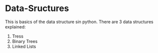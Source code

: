 # Data-Sructures
This is basics of the data structure sin python.
There are 3 data structures explained:
1) Tress
2) Binary Trees
3) Linked Lists

